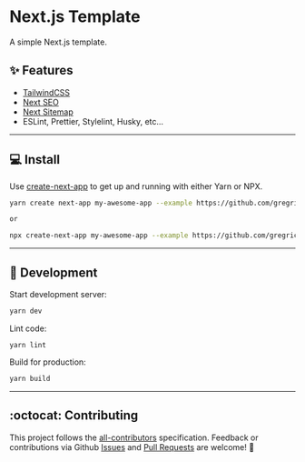 # Next.js Template

A simple Next.js template.

## ✨ Features

- [TailwindCSS](https://tailwindcss.com/)
- [Next SEO](https://github.com/garmeeh/next-seo)
- [Next Sitemap](https://github.com/iamvishnusankar/next-sitemap)
- ESLint, Prettier, Stylelint, Husky, etc...

---

## 💻 Install

Use [create-next-app](https://www.npmjs.com/package/create-next-app) to get up and running with either Yarn or NPX.

```bash
yarn create next-app my-awesome-app --example https://github.com/gregrickaby/nextjs-template

or

npx create-next-app my-awesome-app --example https://github.com/gregrickaby/nextjs-template
```

---

## 🚀 Development

Start development server:

```bash
yarn dev
```

Lint code:

```
yarn lint
```

Build for production:

```bash
yarn build
```

---

## :octocat: Contributing

This project follows the [all-contributors](https://github.com/all-contributors/all-contributors) specification. Feedback or contributions via Github [Issues](https://github.com/gregrickaby/nextjs-template/issues) and [Pull Requests](https://github.com/gregrickaby/nextjs-template/pulls) are welcome! 🍻
